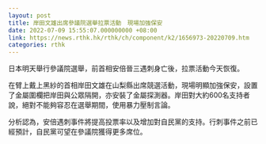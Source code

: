```yaml
---
layout: post
title: 岸田文雄出席參議院選舉拉票活動　現場加強保安
date: 2022-07-09 15:55:07.000000000 +08:00
link: https://news.rthk.hk/rthk/ch/component/k2/1656973-20220709.htm
categories: rthk
---
```


日本明天舉行參議院選舉，前首相安倍晉三遇刺身亡後，拉票活動今天恢復。

在臂上戴上黑紗的首相岸田文雄在山梨縣出席競選活動，現場明顯加強保安，設置了金屬圍欄把岸田與公眾隔開，亦安裝了金屬探測器。岸田對大約600名支持者說，絕對不能夠容忍在選舉期間，使用暴力壓制言論。

分析認為，安倍遇刺事件將提高投票率以及增加對自民黨的支持。行刺事件之前已經預計，自民黨可望在參議院獲得更多席位。
